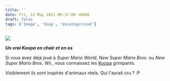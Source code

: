 ```yaml
---
title: ''
date: Fri, 13 May 2011 09:37:06 +0000
draft: false
tags: ['Image', 'Soup', 'Uncategorized']
---
```


![](https://madd0.files.wordpress.com/2011/05/tumblr_ll4gs09sxj1qzn0y8o1_500.jpg)

_**Un vrai Koopa en chair et en os**_

Si vous avez déjà joué à _Super Mario World_, _New Super Mario Bros._ ou _New Super Mario Bros. Wii._, vous connaissez les [Koopa](http://fr.wikipedia.org/wiki/Koopa) grimpants.

Visiblement ils sont inspirés d'animaux réels. Qui l'aurait cru ? :P